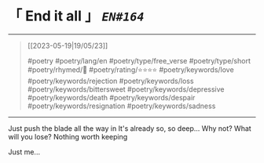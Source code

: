 # &#12300; End it all &#12301; *`EN#164`*

---

> [[2023-05-19|19/05/23]]
> 
> #poetry 
> #poetry/lang/en 
> #poetry/type/free_verse #poetry/type/short 
> #poetry/rhymed/🔴 
> #poetry/rating/⭐⭐⭐⭐ 
> #poetry/keywords/love #poetry/keywords/rejection #poetry/keywords/loss #poetry/keywords/bittersweet #poetry/keywords/depressive #poetry/keywords/death #poetry/keywords/despair #poetry/keywords/resignation #poetry/keywords/sadness 

---

Just push the blade all the way in
It's already so, so deep...
Why not?
What will you lose?
Nothing worth keeping

Just me...